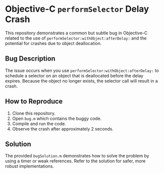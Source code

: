 # Objective-C `performSelector` Delay Crash

This repository demonstrates a common but subtle bug in Objective-C related to the use of `performSelector:withObject:afterDelay:` and the potential for crashes due to object deallocation.

## Bug Description
The issue occurs when you use `performSelector:withObject:afterDelay:` to schedule a selector on an object that is deallocated before the delay expires.  Because the object no longer exists, the selector call will result in a crash.

## How to Reproduce
1. Clone this repository.
2. Open `bug.m` which contains the buggy code.
3. Compile and run the code.
4. Observe the crash after approximately 2 seconds.

## Solution
The provided `bugSolution.m` demonstrates how to solve the problem by using a timer or weak references.  Refer to the solution for safer, more robust implementations.